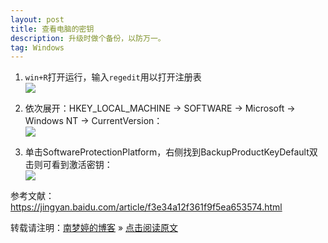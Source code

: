 ```yaml
---
layout: post
title: 查看电脑的密钥
description: 升级时做个备份，以防万一。
tag: Windows
---
```


1. `win+R`打开运行，输入`regedit`用以打开注册表  
   ![][pt_01]

2. 依次展开：HKEY_LOCAL_MACHINE -> SOFTWARE -> Microsoft -> Windows NT -> CurrentVersion：  
   ![][pt_02]

3. 单击SoftwareProtectionPlatform，右侧找到BackupProductKeyDefault双击则可看到激活密钥：  
   ![][pt_03]

参考文献：  
https://jingyan.baidu.com/article/f3e34a12f361f9f5ea653574.html  

转载请注明：[南梦婷的博客](https://norah2.github.io) » [点击阅读原文](https://norah2.github.io/2019/03/view_keys/) 

<!--本文用到的链接-->
[pt_01]: /images/posts/view_keys/01.png  
[pt_02]: /images/posts/view_keys/02.png  
[pt_03]: /images/posts/view_keys/03.png  


